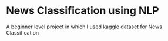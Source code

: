 # News Classification using NLP
 A beginner level project in which I used kaggle dataset for News Classification
